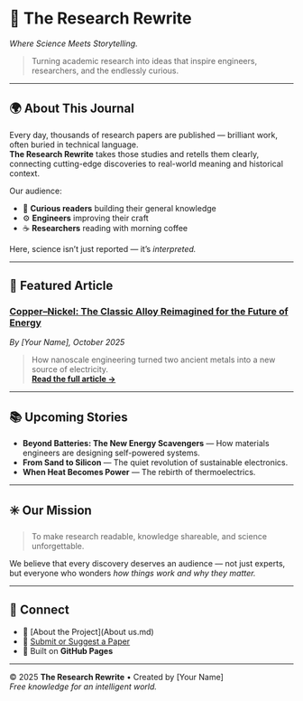 # 🧠 The Research Rewrite  
*Where Science Meets Storytelling.*

> Turning academic research into ideas that inspire engineers, researchers, and the endlessly curious.

---

## 🌍 About This Journal  
Every day, thousands of research papers are published — brilliant work, often buried in technical language.  
**The Research Rewrite** takes those studies and retells them clearly, connecting cutting-edge discoveries to real-world meaning and historical context.  

Our audience:
- 🧩 **Curious readers** building their general knowledge  
- ⚙️ **Engineers** improving their craft  
- ☕ **Researchers** reading with morning coffee  

Here, science isn’t just reported — it’s *interpreted.*

---

## 🧾 Featured Article  
### [Copper–Nickel: The Classic Alloy Reimagined for the Future of Energy](Copper–Nickel.md)
*By [Your Name], October 2025*  

> How nanoscale engineering turned two ancient metals into a new source of electricity.  
> [**Read the full article →**](#)

---

## 📚 Upcoming Stories  
- **Beyond Batteries: The New Energy Scavengers** — How materials engineers are designing self-powered systems.  
- **From Sand to Silicon** — The quiet revolution of sustainable electronics.  
- **When Heat Becomes Power** — The rebirth of thermoelectrics.

---

## ✳️ Our Mission  
> To make research readable, knowledge shareable, and science unforgettable.

We believe that every discovery deserves an audience — not just experts, but everyone who wonders *how things work and why they matter.*

---

## 🧭 Connect  
- 📖 [About the Project](About us.md)  
- 💬 [Submit or Suggest a Paper](volunteeer.html)  
- 🧰 Built on **GitHub Pages**  

---

© 2025 **The Research Rewrite** • Created by [Your Name]  
*Free knowledge for an intelligent world.*
